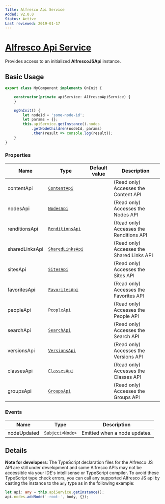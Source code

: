 ```yaml
---
Title: Alfresco Api Service
Added: v2.0.0
Status: Active
Last reviewed: 2019-01-17
---
```


# [Alfresco Api Service](lib/content-services/src/lib/services/alfresco-api.service.ts "Defined in alfresco-api.service.ts")

Provides access to an initialized **AlfrescoJSApi** instance.

## Basic Usage

```ts
export class MyComponent implements OnInit {

    constructor(private apiService: AlfrescoApiService) {   
    }

    ngOnInit() {
        let nodeId = 'some-node-id';
        let params = {};
        this.apiService.getInstance().nodes
            .getNodeChildren(nodeId, params)
            .then(result => console.log(result));
    }
}
```

### Properties

| Name | Type | Default value | Description |
| ---- | ---- | ------------- | ----------- |
| contentApi | [`ContentApi`](https://github.com/Alfresco/alfres/co-js-api/blob/develop/src/api/content-rest-api/api/content.api.ts) |  | (Read only) Accesses the Content API |
| nodesApi | [`NodesApi`](https://github.com/Alfresco/alfresco-js-api/blob/develop/src/api/content-rest-api/api/nodes.api.ts) |  | (Read only) Accesses the Nodes API |
| renditionsApi | [`RenditionsApi`](https://github.com/Alfresco/alfresco-js-api/blob/develop/src/api/content-rest-api/api/renditions.api.ts) |  | (Read only) Accesses the Renditions API |
| sharedLinksApi | [`SharedLinksApi`](https://github.com/Alfresco/alfresco-js-api/blob/develop/src/api/content-rest-api/api/sharedlinks.api.ts) |  | (Read only) Accesses the Shared Links API |
| sitesApi | [`SitesApi`](https://github.com/Alfresco/alfresco-js-api/blob/develop/src/api/content-rest-api/api/sites.api.ts) |  | (Read only) Accesses the Sites API |
| favoritesApi | [`FavoritesApi`](https://github.com/Alfresco/alfresco-js-api/blob/develop/src/api/content-rest-api/api/favorites.api.ts) |  | (Read only) Accesses the Favorites API |
| peopleApi | [`PeopleApi`](https://github.com/Alfresco/alfresco-js-api/blob/develop/src/api/content-rest-api/api/people.api.ts) |  | (Read only) Accesses the People API |
| searchApi | [`SearchApi`](https://github.com/Alfresco/alfresco-js-api/blob/develop/src/api-legacy/legacy.ts) |  | (Read only) Accesses the Search API |
| versionsApi | [`VersionsApi`](https://github.com/Alfresco/alfresco-js-api/blob/develop/src/api/content-rest-api/api/versions.api.ts) |  | (Read only) Accesses the Versions API |
| classesApi | [`ClassesApi`](https://github.com/Alfresco/alfresco-js-api/blob/develop/src/api/content-rest-api/api/classes.api.ts) |  | (Read only) Accesses the Classes API |
| groupsApi | [`GroupsApi`](https://github.com/Alfresco/alfresco-js-api/blob/develop/src/api/content-rest-api/api/groups.api.ts) |  | (Read only) Accesses the Groups API |

### Events

| Name | Type | Description |
| ---- | ---- | ----------- |
| nodeUpdated | [`Subject`](http://reactivex.io/documentation/subject.html)`<`[`Node`](https://github.com/Alfresco/alfresco-js-api/blob/develop/src/api/content-rest-api/docs/Node.md)`>` | Emitted when a node updates. |

## Details

**Note for developers**: The TypeScript declaration files for the Alfresco JS API
are still under development and some Alfresco APIs may not be accessible
via your IDE's intellisense or TypeScript compiler. 
To avoid these TypeScript type check errors, you can call any supported 
Alfresco JS api by casting the instance to the `any` type as in the following example:

```ts
let api: any = this.apiService.getInstance();
api.nodes.addNode('-root-', body, {});
```
